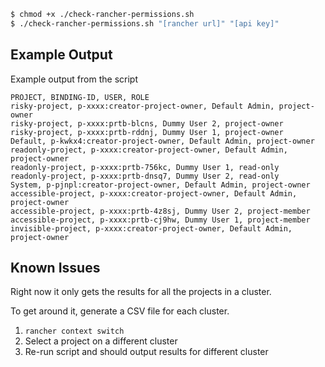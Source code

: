 ``` sh
$ chmod +x ./check-rancher-permissions.sh
$ ./check-rancher-permissions.sh "[rancher url]" "[api key]"
```

## Example Output

Example output from the script

```
PROJECT, BINDING-ID, USER, ROLE
risky-project, p-xxxx:creator-project-owner, Default Admin, project-owner
risky-project, p-xxxx:prtb-blcns, Dummy User 2, project-owner
risky-project, p-xxxx:prtb-rddnj, Dummy User 1, project-owner
Default, p-kwkx4:creator-project-owner, Default Admin, project-owner
readonly-project, p-xxxx:creator-project-owner, Default Admin, project-owner
readonly-project, p-xxxx:prtb-756kc, Dummy User 1, read-only
readonly-project, p-xxxx:prtb-dnsq7, Dummy User 2, read-only
System, p-pjnpl:creator-project-owner, Default Admin, project-owner
accessible-project, p-xxxx:creator-project-owner, Default Admin, project-owner
accessible-project, p-xxxx:prtb-4z8sj, Dummy User 2, project-member
accessible-project, p-xxxx:prtb-cj9hw, Dummy User 1, project-member
invisible-project, p-xxxx:creator-project-owner, Default Admin, project-owner
```

## Known Issues

Right now it only gets the results for all the projects in a cluster.

To get around it, generate a CSV file for each cluster.

1. `rancher context switch`
2. Select a project on a different cluster
3. Re-run script and should output results for different cluster

